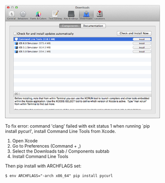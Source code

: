 <img alt="" src="/img/uploads/2013-10/xcode-install-command-line-tools.png" />

<p>To fix error: command 'clang' failed with exit status 1 when running `pip install pycurl', install Command Line Tools from Xcode.</p>

<ol>
    <li>Open Xcode</li>
    <li>Go to Preferences (Command + ,)</li>
    <li>Select the Downloads tab / Components subtab</li>
    <li>Install Command Line Tools</li>
</ol>

<p>Then pip install with ARCHFLAGS set:</p>

<code>$ env ARCHFLAGS="-arch x86_64" pip install pycurl</code>